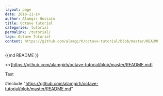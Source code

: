 ```yaml
---
layout: page
date: 2016-11-14
author: Alamgir Hossain
title: Octave Tutorial
categories: tutorial
permalink: /tutorial/
tags: Octave Tutorial
content: https://github.com/alamgirh/octave-tutorial/blob/master/README.md
---
```


{{md  README }} 

<<[https://github.com/alamgirh/octave-tutorial/blob/master/README.md]

Test

#include "https://github.com/alamgirh/octave-tutorial/blob/master/README.md"
